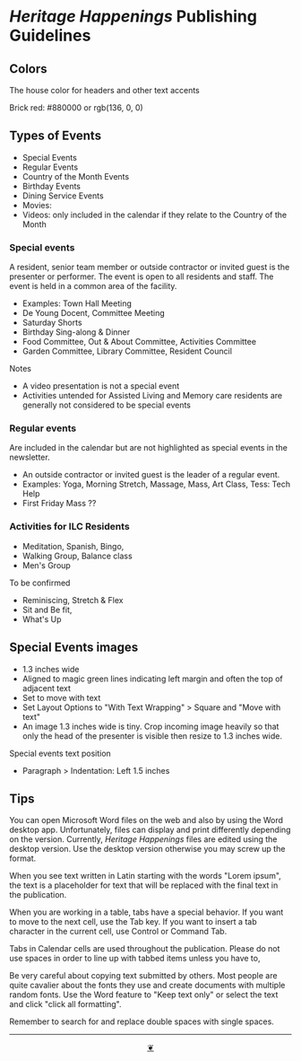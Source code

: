 # _Heritage Happenings_ Publishing Guidelines


## Colors

The house color for headers and other text accents

Brick red: #880000 or rgb(136, 0, 0)


## Types of Events

* Special Events
* Regular Events
* Country of the Month Events
* Birthday Events
* Dining Service Events
* Movies:
* Videos: only included in the calendar if they relate to the Country of the Month

### Special events

A resident, senior team member or outside contractor or invited guest is the presenter or performer. The event is open to all residents and staff. The event is held in a common area of the facility.

* Examples: Town Hall Meeting
* De Young Docent, Committee Meeting
* Saturday Shorts
* Birthday Sing-along & Dinner
* Food Committee, Out & About Committee, Activities Committee
* Garden Committee, Library Committee, Resident Council

Notes

* A video presentation is not a special event
* Activities untended for Assisted Living and Memory care residents are generally not considered to be special events

### Regular events

Are included in the calendar but are not highlighted as special events in the newsletter.

* An outside contractor or invited guest is the leader of a regular event.
* Examples: Yoga, Morning Stretch, Massage, Mass, Art Class, Tess: Tech Help
* First Friday Mass ??

### Activities for ILC Residents

* Meditation, Spanish, Bingo,
* Walking Group, Balance class
* Men's Group

To be confirmed

* Reminiscing, Stretch & Flex
* Sit and Be fit,
* What's Up


## Special Events images

* 1.3 inches wide
* Aligned to magic green lines indicating left margin and often the top of adjacent text
* Set to move with text
* Set Layout Options to "With Text Wrapping" > Square and "Move with text"
* An image 1.3 inches wide is tiny. Crop incoming image heavily so that only the head of the presenter is visible then resize to 1.3 inches wide.

Special events text position

* Paragraph > Indentation: Left 1.5 inches


## Tips

You can open Microsoft Word files on the web and also by using the Word desktop app. Unfortunately, files can display and print differently depending on the version. Currently, _Heritage Happenings_ files are edited using the desktop version. Use the desktop version otherwise you may screw up the format.

When you see text written in Latin starting with the words "Lorem ipsum", the text is a placeholder for text that will be replaced with the final text in the publication.

When you are working in a table, tabs have a special behavior. If you want to move to the next cell, use the Tab key. If you want to insert a tab character in the current cell, use Control or Command Tab.

Tabs in Calendar cells are used throughout the publication. Please do not use spaces in order to line up with tabbed items unless you have to,

Be very careful about copying text submitted by others. Most people are quite cavalier about the fonts they use and create documents with multiple random fonts. Use the Word feature to "Keep text only" or select the text and click "click all formatting".


Remember to search for and replace double spaces with single spaces.

***

<center title="Hello! Click me to go up to the top" ><a class=aDingbat href=javascript:window.scrollTo(0,0);> ❦ </a></center>

